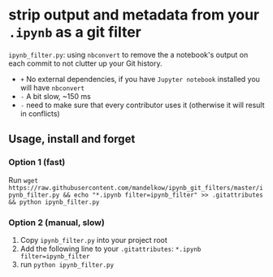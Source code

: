 # strip output and metadata from your `.ipynb` as a git filter

`ipynb_filter.py`: using `nbconvert` to remove the a notebook's output on each commit to not clutter up your Git history.

* `+` No external dependencies, if you have `Jupyter notebook` installed you will have `nbconvert`
* `-` A bit slow, ~150 ms
* `-` need to make sure that every contributor uses it (otherwise it will result in conflicts)

## Usage, install and forget

### Option 1 (fast)
Run `wget https://raw.githubusercontent.com/mandelkow/ipynb_git_filters/master/ipynb_filter.py && echo "*.ipynb filter=ipynb_filter" >> .gitattributes && python ipynb_filter.py`

### Option 2 (manual, slow)
1. Copy `ipynb_filter.py` into your project root
2. Add the following line to your `.gitattributes`: `*.ipynb filter=ipynb_filter`
3. run `python ipynb_filter.py`
